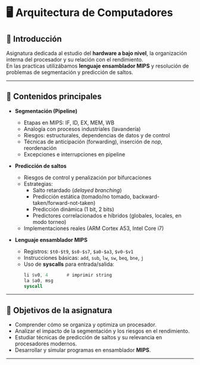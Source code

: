 # 🖥️ Arquitectura de Computadores

## 📌 Introducción
Asignatura dedicada al estudio del **hardware a bajo nivel**, la organización interna del procesador y su relación con el rendimiento.  
En las practicas utilizábamos **lenguaje ensamblador MIPS** y resolución de problemas de segmentación y predicción de saltos.

---

## 🔹 Contenidos principales
- **Segmentación (Pipeline)**
  - Etapas en MIPS: IF, ID, EX, MEM, WB
  - Analogía con procesos industriales (lavandería)
  - Riesgos: estructurales, dependencias de datos y de control
  - Técnicas de anticipación (forwarding), inserción de *nop*, reordenación
  - Excepciones e interrupciones en pipeline

- **Predicción de saltos**
  - Riesgos de control y penalización por bifurcaciones
  - Estrategias:
    - Salto retardado (*delayed branching*)
    - Predicción estática (tomado/no tomado, backward-taken/forward-not-taken)
    - Predicción dinámica (1 bit, 2 bits)
    - Predictores correlacionados e híbridos (globales, locales, en modo torneo)
  - Implementaciones reales (ARM Cortex A53, Intel Core i7)

- **Lenguaje ensamblador MIPS**
  - Registros: `$t0-$t9`, `$s0-$s7`, `$a0-$a3`, `$v0-$v1`
  - Instrucciones básicas: `add`, `sub`, `lw`, `sw`, `beq`, `bne`, `j`
  - Uso de **syscalls** para entrada/salida:
    ```asm
    li $v0, 4       # imprimir string
    la $a0, msg
    syscall
    ```

---


## 🎯 Objetivos de la asignatura
- Comprender cómo se organiza y optimiza un procesador.
- Analizar el impacto de la segmentación y los riesgos en el rendimiento.
- Estudiar técnicas de predicción de saltos y su relevancia en procesadores modernos.
- Desarrollar y simular programas en ensamblador **MIPS**.

---
